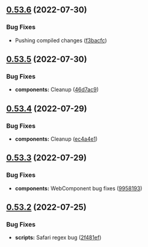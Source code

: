 ## [0.53.6](https://github.com/jacecotton/tcds/compare/v0.53.5...v0.53.6) (2022-07-30)


### Bug Fixes

* Pushing compiled changes ([f3bacfc](https://github.com/jacecotton/tcds/commit/f3bacfc8387393b15c98a769147d96a95e99267d))



## [0.53.5](https://github.com/jacecotton/tcds/compare/v0.53.4...v0.53.5) (2022-07-30)


### Bug Fixes

* **components:** Cleanup ([46d7ac9](https://github.com/jacecotton/tcds/commit/46d7ac90d860b00714e22a4b396ab7fa8354548c))



## [0.53.4](https://github.com/jacecotton/tcds/compare/v0.53.3...v0.53.4) (2022-07-29)


### Bug Fixes

* **components:** Cleanup ([ec4a4e1](https://github.com/jacecotton/tcds/commit/ec4a4e1643b139369173ff413217be183b7c7359))



## [0.53.3](https://github.com/jacecotton/tcds/compare/v0.53.2...v0.53.3) (2022-07-29)


### Bug Fixes

* **components:** WebComponent bug fixes ([9958193](https://github.com/jacecotton/tcds/commit/9958193b008aaa38f7a212db494ea24f9a196a16))



## [0.53.2](https://github.com/jacecotton/tcds/compare/v0.53.1...v0.53.2) (2022-07-25)


### Bug Fixes

* **scripts:** Safari regex bug ([2f481ef](https://github.com/jacecotton/tcds/commit/2f481ef3608083c2680ff027addbfed688fc91c7))



